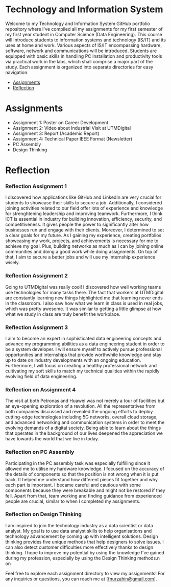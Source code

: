 # Technology and Information System
Welcome to my Technology and Information System GitHub portfolio repository where I've compiled all my assignments for my first semester of my first year student in Computer Science (Data Engineering). This course will introduce students to information systems and technology (IS/IT) and its uses at home and work. Various aspects of IS/IT encompassing hardware, software, network and communications will be introduced. Students are equipped with basic skills in handling PC installation and productivity tools via practical work in the labs, which shall comprise a major part of the study. Each assignment is organized into separate directories for easy navigation.

- [Assignments](#assignments)
- [Reflection](#reflection)


# Assignments
- Assignment 1: Poster on Career Development
- Assignment 2: Video about Industrial Visit at UTMDigital
- Assignment 3: Report (Academic Report)
- Assignment 4: Technical Paper IEEE Format (Newsletter)
- PC Assembly
- Design Thinking

# Reflection 
### Reflection Assignment 1
I discovered how applications like GitHub and LinkedIn are very crucial for students to showcase their skills to secure a job. Additionally, I considered joining activities related to our field offer lots of experience and knowledge for strenghtening leadership and improving teamwork. Furthermore, I think ICT is essential in industry for building innovation, efficiency, security, and competitiveness. It gives people the power to
significantly alter how businesses run and engage with their clients. Moreover, I determined to set a clear goals for my future. As I gaining my experience, creating portfolios showcasing my work, projects, and achievements is necessary for me to achieve my goal. Plus, building networks as much as I can by joining online communities and doing a good work while doing assignments. On top of that, I aim to secure a better jobs and will use my internship experience wisely. 
### Reflection Assignment 2
Going to UTMDigital was really cool! I discovered how well working teams use technologies for many tasks there. The fact that workers at UTMDigital are constantly learning new things highlighted me that learning never ends in the classroom. I also saw how what we learn in class is used in real jobs, which was pretty awesome. It was similar to getting a little glimpse at how what we study in class are truly benefit the workplace.
### Reflection Assignment 3
I aim to become an expert in sophisticated data engineering concepts and advance my programming abilities as a data engineering student in order to be a system developer. I will ensure myself to actively pursue professional opportunities and internships that provide worthwhile knowledge and stay up to date on industry developments with an ongoing education. Furthermore, I will focus on creating a healthy professional network and cultivating my soft skills to match my technical qualities within the rapidly evolving field of data engineering.
### Reflection on Assignment 4
The visit at both Petronas and Huawei was not merely a tour of facilities but an eye-opening exploration of a revolution. All the representatives from both companies discussed and revealed the ongoing efforts to deploy cutting-edge technologies including 5G networks, overall cloud storage, and advanced networking and communication systems in order to meet the evolving demands of a digital society. Being able to learn about the things that operates in the background of our lives deepened the appreciation we have towards the world that we live in today.
### Reflection on PC Assembly
Participating in the PC assembly task was especially fulfilling since it allowed me to utilise my hardware knowledge. I focused on the accuracy of the details of components so that the position is not wrong when it is put back. It helped me understand how different pieces fit together and why each part is important. I became careful and cautious with some components because they were breakable and might not be restored if they fell. Apart from that, team working and finding guidance from experienced people are crucial, similar to when I completed my assignments.
### Reflection on Design Thinking
I am inspired to join the technology industry as a data scientist or data analyst. My goal is to use data analyst skills to help organisations and technology advancement by coming up with intelligent solutions. Design thinking provides five unique methods that help designers to solve issues. I can also detect customer difficulties more effectively thanks to design thinking. I hope to improve my potential by using the knowledge I've gained during my profession, especially by using the Design Thinking methods.n on 

Feel free to explore each assignment directory to view my assignments!
For any inquiries or questions, you can reach me at [fnurzahin@gmail.com].
